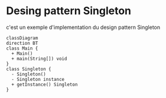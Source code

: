 # Desing pattern Singleton 
c'est un exemple d'implementation du design pattern Singleton

```mermaid
classDiagram
direction BT
class Main {
  + Main() 
  + main(String[]) void
}
class Singleton {
  - Singleton() 
  - Singleton instance
  + getInstance() Singleton
}
```